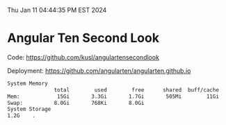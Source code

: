 Thu Jan 11 04:44:35 PM EST 2024

# Angular Ten Second Look

Code: https://github.com/kusl/angulartensecondlook

Deployment: https://github.com/angularten/angularten.github.io

```bash
System Memory
               total        used        free      shared  buff/cache   available
Mem:            15Gi       3.3Gi       1.7Gi       505Mi        11Gi        12Gi
Swap:          8.0Gi       768Ki       8.0Gi
System Storage
1.2G	.
```
